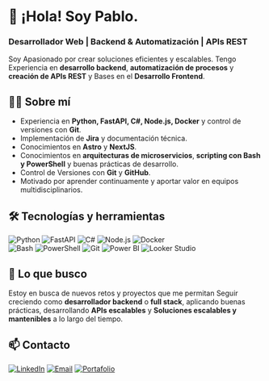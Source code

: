 # 👋 ¡Hola! Soy Pablo.  

### Desarrollador Web | Backend & Automatización | APIs REST  

Soy Apasionado por crear soluciones eficientes y escalables. Tengo Experiencia en **desarrollo backend**, **automatización de procesos** y **creación de APIs REST** y Bases en el **Desarrollo Frontend**.

## 🧑‍💻 Sobre mí  

- Experiencia en **Python, FastAPI, C#, Node.js, Docker** y control de versiones con **Git**.  
- Implementación de **Jira** y documentación técnica.
- Conocimientos en **Astro** y **NextJS**.  
- Conocimientos en **arquitecturas de microservicios**, **scripting con Bash y PowerShell** y buenas prácticas de desarrollo.  
- Control de Versiones con **Git** y **GitHub**.
- Motivado por aprender continuamente y aportar valor en equipos multidisciplinarios.  


## 🛠️ Tecnologías y herramientas  

![Python](https://img.shields.io/badge/Python-3776AB?style=flat&logo=python&logoColor=white)  ![FastAPI](https://img.shields.io/badge/FastAPI-009688?style=flat&logo=fastapi&logoColor=white)  ![C#](https://img.shields.io/badge/C%23-239120?style=flat&logo=c-sharp&logoColor=white)  ![Node.js](https://img.shields.io/badge/Node.js-339933?style=flat&logo=node.js&logoColor=white)  ![Docker](https://img.shields.io/badge/Docker-2496ED?style=flat&logo=docker&logoColor=white)   
![Bash](https://img.shields.io/badge/Bash-4EAA25?style=flat&logo=gnubash&logoColor=white)  ![PowerShell](https://img.shields.io/badge/PowerShell-5391FE?style=flat&logo=powershell&logoColor=white)  ![Git](https://img.shields.io/badge/Git-F05032?style=flat&logo=git&logoColor=white)
![Power BI](https://img.shields.io/badge/Power_BI-F2C811?style=flat&logo=powerbi&logoColor=black)  ![Looker Studio](https://img.shields.io/badge/Looker_Studio-4285F4?style=flat&logo=googleanalytics&logoColor=white)  

## 🎯 Lo que busco 

Estoy en busca de nuevos retos y proyectos que me permitan Seguir creciendo como **desarrollador backend** o **full stack**, aplicando buenas prácticas, desarrollando **APIs escalables** y  **Soluciones escalables y mantenibles** a lo largo del tiempo.

## 📫 Contacto  

[![LinkedIn](https://img.shields.io/badge/LinkedIn-blue?style=flat&logo=linkedin)](https://www.linkedin.com/in/pabrax/)  [![Email](https://img.shields.io/badge/Email-D14836?style=flat&logo=gmail&logoColor=white)](mailto:pabloeg0420@outlook.com)  [![Portafolio](https://img.shields.io/badge/Portafolio-000000?style=flat&logo=About.me&logoColor=white)](https://pabrax.github.io/PortFolio/)  

